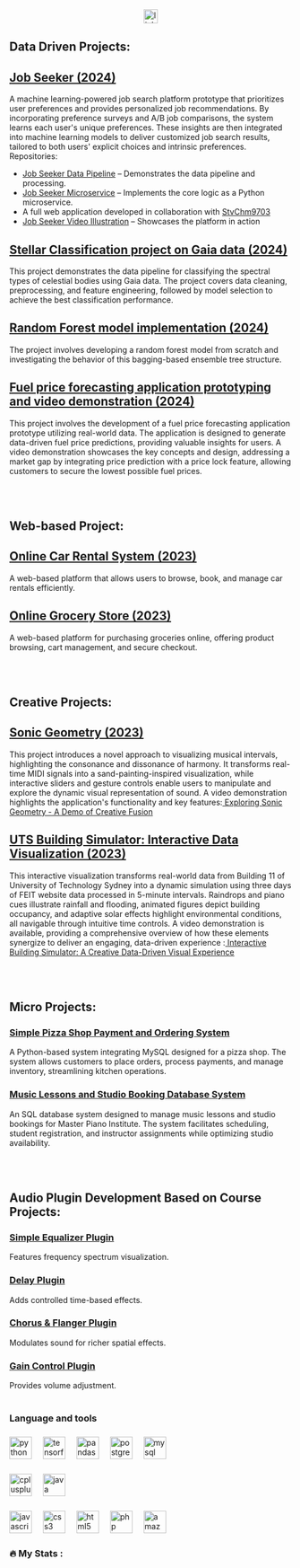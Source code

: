 <div align="center">
  <img height="150" src=" "  />
</div>

###

<div align="center">
  <a href="https://www.linkedin.com/in/chiucheukhang/" target="_blank">
  <img src="https://img.shields.io/static/v1?message=LinkedIn&logo=linkedin&label=&color=0077B5&logoColor=white&labelColor=&style=for-the-badge" height="25" alt="linkedin logo" />
</a>

</div>


###

<p align="left">
  
## Data Driven Projects:

## [Job Seeker (2024)](https://github.com/HENRYCCHH/Job_Seeker_Data_Pipeline)
A machine learning-powered job search platform prototype that prioritizes user preferences and provides personalized job recommendations.
By incorporating preference surveys and A/B job comparisons, the system learns each user's unique preferences. These insights are then integrated into machine learning models to deliver customized job search results, tailored to both users' explicit choices and intrinsic preferences.
Repositories:
- [Job Seeker Data Pipeline](https://github.com/HENRYCCHH/Job_Seeker_Data_Pipeline) – Demonstrates the data pipeline and processing.
- [Job Seeker Microservice](https://github.com/HENRYCCHH/Job_Seeker_Microservice_Python) – Implements the core logic as a Python microservice.
- A full web application developed in collaboration with [StvChm9703](https://github.com/Stvchm9703/job-seek)
- [Job Seeker Video Illustration](https://youtu.be/AqKWgewsZsU) – Showcases the platform in action

## [Stellar Classification project on Gaia data (2024)](https://github.com/HENRYCCHH/Stellar_classification_on_Gaia_Data)
This project demonstrates the data pipeline for classifying the spectral types of celestial bodies using Gaia data. The project covers data cleaning, preprocessing, and feature engineering, followed by model selection to achieve the best classification performance.

## [Random Forest model implementation (2024)](https://github.com/HENRYCCHH/random_forest_model_implementation)
The project involves developing a random forest model from scratch and investigating the behavior of this bagging-based ensemble tree structure.

## [Fuel price forecasting application prototyping and video demonstration (2024)](https://youtu.be/247Yvbs0aCM)
This project involves the development of a fuel price forecasting application prototype utilizing real-world data. The application is designed to generate data-driven fuel price predictions, providing valuable insights for users. A video demonstration showcases the key concepts and design, addressing a market gap by integrating price prediction with a price lock feature, allowing customers to secure the lowest possible fuel prices.

<br></br>
## Web-based Project:

## [Online Car Rental System (2023)](https://github.com/HENRYCCHH/Online_Car_Rental_System)
A web-based platform that allows users to browse, book, and manage car rentals efficiently.

## [Online Grocery Store (2023)](https://github.com/HENRYCCHH/Online_Grocery_Store)
A web-based platform for purchasing groceries online, offering product browsing, cart management, and secure checkout.

<br></br>
## Creative Projects:

## [Sonic Geometry (2023)](https://github.com/HENRYCCHH/Sonic_Geometry)
This project introduces a novel approach to visualizing musical intervals, highlighting the consonance and dissonance of harmony. It transforms real-time MIDI signals into a sand-painting-inspired visualization, while interactive sliders and gesture controls enable users to manipulate and explore the dynamic visual representation of sound. 
A video demonstration highlights the application's functionality and key features:[ Exploring Sonic Geometry - A Demo of Creative Fusion](https://youtu.be/Tnxm0caIM3U)

## [UTS Building Simulator: Interactive Data Visualization (2023)](https://github.com/HENRYCCHH/Building_Data_Simulator)
This interactive visualization transforms real-world data from Building 11 of University of Technology Sydney into a dynamic simulation using three days of FEIT website data processed in 5-minute intervals. Raindrops and piano cues illustrate rainfall and flooding, animated figures depict building occupancy, and adaptive solar effects highlight environmental conditions, all navigable through intuitive time controls.
A video demonstration is available, providing a comprehensive overview of how these elements synergize to deliver an engaging, data-driven experience :[ Interactive Building Simulator: A Creative Data-Driven Visual Experience](https://youtu.be/2RwUtH6Drbs)

<br></br>
## Micro Projects:

### [Simple Pizza Shop Payment and Ordering System](https://github.com/HENRYCCHH/Pizza_Shop_Payment_and_Ordering_System)
A Python-based system integrating MySQL designed for a pizza shop. The system allows customers to place orders, process payments, and manage inventory, streamlining kitchen operations.

### [Music Lessons and Studio Booking Database System](https://github.com/HENRYCCHH/Music_Lessons_and_Studio_Booking_Database_System)
An SQL database system designed to manage music lessons and studio bookings for Master Piano Institute. The system facilitates scheduling, student registration, and instructor assignments while optimizing studio availability.

<br></br>
## Audio Plugin Development Based on Course Projects:

### [Simple Equalizer Plugin](https://github.com/HENRYCCHH/SimpleEQ)
Features frequency spectrum visualization.

### [Delay Plugin](https://github.com/HENRYCCHH/KPdelay)
Adds controlled time-based effects.

### [Chorus & Flanger Plugin](https://github.com/HENRYCCHH/KPChorusFlanger)
Modulates sound for richer spatial effects.

### [Gain Control Plugin](https://github.com/HENRYCCHH/KP1)
Provides volume adjustment.
<br></br>
</p>

###

<h3 align="left">Language and tools</h3>

###

<div align="left">
  <img src="https://cdn.jsdelivr.net/gh/devicons/devicon/icons/python/python-original.svg" height="40" alt="python logo"  />
  <img width="12" />
  <img src="https://cdn.jsdelivr.net/gh/devicons/devicon/icons/tensorflow/tensorflow-original.svg" height="40" alt="tensorflow logo"  />
  <img width="12" />
  <img src="https://cdn.jsdelivr.net/gh/devicons/devicon/icons/pandas/pandas-original.svg" height="40" alt="pandas logo"  />
  <img width="12" />
  <img src="https://cdn.jsdelivr.net/gh/devicons/devicon/icons/postgresql/postgresql-original.svg" height="40" alt="postgresql logo"  />
  <img width="12" />
  <img src="https://cdn.jsdelivr.net/gh/devicons/devicon/icons/mysql/mysql-original.svg" height="40" alt="mysql logo"  />
</div>

###

<div align="left">
  <img src="https://cdn.jsdelivr.net/gh/devicons/devicon/icons/cplusplus/cplusplus-original.svg" height="40" alt="cplusplus logo"  />
  <img width="12" />
  <img src="https://cdn.jsdelivr.net/gh/devicons/devicon/icons/java/java-original.svg" height="40" alt="java logo"  />
</div>

###

<div align="left">
  <img src="https://cdn.jsdelivr.net/gh/devicons/devicon/icons/javascript/javascript-original.svg" height="40" alt="javascript logo"  />
  <img width="12" />
  <img src="https://cdn.jsdelivr.net/gh/devicons/devicon/icons/css3/css3-original.svg" height="40" alt="css3 logo"  />
  <img width="12" />
  <img src="https://cdn.jsdelivr.net/gh/devicons/devicon/icons/html5/html5-original.svg" height="40" alt="html5 logo"  />
  <img width="12" />
  <img src="https://cdn.jsdelivr.net/gh/devicons/devicon/icons/php/php-original.svg" height="40" alt="php logo"  />
  <img width="12" />
  <img src="https://cdn.jsdelivr.net/gh/devicons/devicon/icons/amazonwebservices/amazonwebservices-line-wordmark.svg" height="40" alt="amazonwebservices logo"  />
</div>

###

<h3 align="left">🔥   My Stats :</h3>

###

<div align="center">
  <img height="200" src=" "  />
</div>

###
